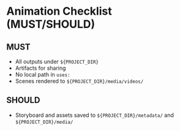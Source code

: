 # Animation Checklist (MUST/SHOULD)

## MUST
- All outputs under `${PROJECT_DIR}`
- Artifacts for sharing
- No local path in `uses:`
- Scenes rendered to `${PROJECT_DIR}/media/videos/`

## SHOULD
- Storyboard and assets saved to `${PROJECT_DIR}/metadata/` and `${PROJECT_DIR}/media/`
